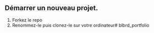 ## Démarrer un nouveau projet.

1. Forkez le repo
1. Renommez-le puis clonez-le sur votre ordinateur# blbrd_portfolio
